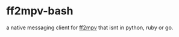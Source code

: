 # ff2mpv-bash
a native messaging client for [ff2mpv](https://github.com/woodruffw/ff2mpv) that isnt in python, ruby or go.
